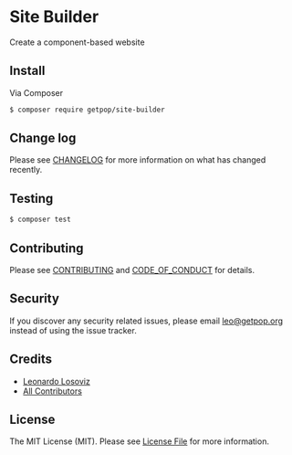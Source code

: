 # Site Builder

<!--
[![Latest Version on Packagist][ico-version]][link-packagist]
[![Software License][ico-license]](LICENSE.md)
[![Build Status][ico-travis]][link-travis]
[![Coverage Status][ico-scrutinizer]][link-scrutinizer]
[![Quality Score][ico-code-quality]][link-code-quality]
[![Total Downloads][ico-downloads]][link-downloads]
-->

Create a component-based website

## Install

Via Composer

``` bash
$ composer require getpop/site-builder
```

<!--
## Usage

``` php
```
-->

## Change log

Please see [CHANGELOG](CHANGELOG.md) for more information on what has changed recently.

## Testing

``` bash
$ composer test
```

## Contributing

Please see [CONTRIBUTING](CONTRIBUTING.md) and [CODE_OF_CONDUCT](CODE_OF_CONDUCT.md) for details.

## Security

If you discover any security related issues, please email leo@getpop.org instead of using the issue tracker.

## Credits

- [Leonardo Losoviz][link-author]
- [All Contributors][link-contributors]

## License

The MIT License (MIT). Please see [License File](LICENSE.md) for more information.

[ico-version]: https://img.shields.io/packagist/v/getpop/site-builder.svg?style=flat-square
[ico-license]: https://img.shields.io/badge/license-MIT-brightgreen.svg?style=flat-square
[ico-travis]: https://img.shields.io/travis/getpop/site-builder/master.svg?style=flat-square
[ico-scrutinizer]: https://img.shields.io/scrutinizer/coverage/g/getpop/site-builder.svg?style=flat-square
[ico-code-quality]: https://img.shields.io/scrutinizer/g/getpop/site-builder.svg?style=flat-square
[ico-downloads]: https://img.shields.io/packagist/dt/getpop/site-builder.svg?style=flat-square

[link-packagist]: https://packagist.org/packages/getpop/site-builder
[link-travis]: https://travis-ci.org/getpop/site-builder
[link-scrutinizer]: https://scrutinizer-ci.com/g/getpop/site-builder/code-structure
[link-code-quality]: https://scrutinizer-ci.com/g/getpop/site-builder
[link-downloads]: https://packagist.org/packages/getpop/site-builder
[link-author]: https://github.com/leoloso
[link-contributors]: ../../contributors
